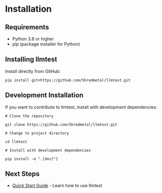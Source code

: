 # Installation

## Requirements
- Python 3.8 or higher
- pip (package installer for Python)

## Installing llmtest

Install directly from GitHub:

```
pip install git+https://github.com/Shredmetal/llmtest.git
```

## Development Installation

If you want to contribute to llmtest, install with development dependencies:

```
# Clone the repository

git clone https://github.com/Shredmetal/llmtest.git

# Change to project directory

cd llmtest

# Install with development dependencies

pip install -e ".[dev]"]
```


## Next Steps

- [Quick Start Guide](quickstart.md) - Learn how to use llmtest

